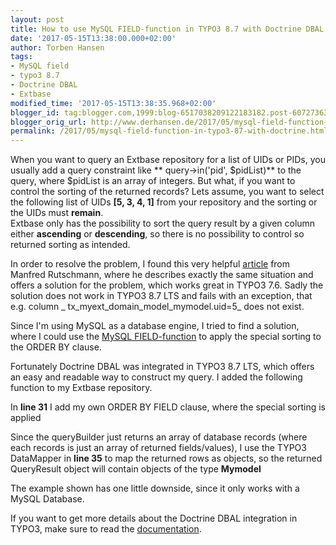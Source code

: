 ```yaml
---
layout: post
title: How to use MySQL FIELD-function in TYPO3 8.7 with Doctrine DBAL
date: '2017-05-15T13:38:00.000+02:00'
author: Torben Hansen
tags:
- MySQL field
- typo3 8.7
- Doctrine DBAL
- Extbase
modified_time: '2017-05-15T13:38:35.968+02:00'
blogger_id: tag:blogger.com,1999:blog-6517038209122183182.post-6072736370634954163
blogger_orig_url: http://www.derhansen.de/2017/05/mysql-field-function-in-typo3-87-with-doctrine.html
permalink: /2017/05/mysql-field-function-in-typo3-87-with-doctrine.html
---
```


When you want to query an Extbase repository for a list of UIDs or PIDs, you usually add a query constraint like **
query->in('pid', $pidList)** to the query, where $pidList is an array of integers. But what, if you want to control the
sorting of the returned records? Lets assume, you want to select the following list of UIDs **\[5, 3, 4, 1\]** from your
repository and the sorting or the UIDs must **remain**.  
Extbase only has the possibility to sort the query result by a given column either **ascending** or **descending**, so
there is no possibility to control so returned sorting as intended.

In order to resolve the problem, I found this very
helpful [article](https://www.rutschmann.biz/blog/post/extbase-datensaetze-aus-uidlist-sortieren/) from Manfred
Rutschmann, where he describes exactly the same situation and offers a solution for the problem, which works great in
TYPO3 7.6. Sadly the solution does not work in TYPO3 8.7 LTS and fails with an exception, that e.g. column _
tx\_myext\_domain\_model\_mymodel.uid=5_ does not exist.

Since I'm using MySQL as a database engine, I tried to find a solution, where I could use
the [MySQL FIELD-function](https://dba.stackexchange.com/questions/109120/how-does-order-by-field-in-mysql-work-internally)
to apply the special sorting to the ORDER BY clause.

Fortunately Doctrine DBAL was integrated in TYPO3 8.7 LTS, which offers an easy and readable way to construct my query.
I added the following function to my Extbase repository.

<script src="https://gist.github.com/derhansen/7a638cf99f18ca584ac5f67de9e81151.js"></script>

In **line 31** I add my own ORDER BY FIELD clause, where the special sorting is applied

Since the queryBuilder just returns an array of database records (where each records is just an array of returned
fields/values), I use the TYPO3 DataMapper in **line 35** to map the returned rows as objects, so the returned
QueryResult object will contain objects of the type **Mymodel**

The example shown has one little downside, since it only works with a MySQL Database.

If you want to get more details about the Doctrine DBAL integration in TYPO3, make sure to read
the [documentation](https://docs.typo3.org/typo3cms/CoreApiReference/stable/ApiOverview/Database/Index.html).